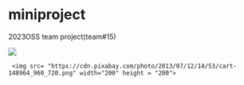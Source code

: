 # miniproject
2023OSS team project(team#15)
<html>
  <head>
  </head>
   <body>
     <img src="https://img.shields.io/badge/C-B2EBF4?style=flat-square&logo=C&logoColor=white"/>
     
     <img src= "https://cdn.pixabay.com/photo/2013/07/12/14/53/cart-148964_960_720.png" width="200" height = "200">
  </body>
</html>
